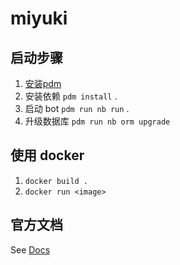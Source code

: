 # miyuki

## 启动步骤

1. [安装pdm](https://pdm-project.org/en/latest/#__tabbed_1_1)
2. 安装依赖 `pdm install` .
3. 启动 bot `pdm run nb run` .
4. 升级数据库 `pdm run nb orm upgrade`

## 使用 docker
1. `docker build .`
2. `docker run <image>`

## 官方文档

See [Docs](https://nonebot.dev/)
